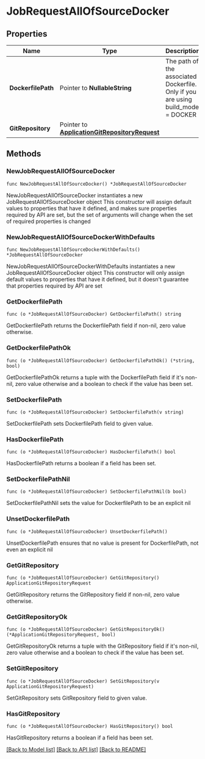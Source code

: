 # JobRequestAllOfSourceDocker

## Properties

Name | Type | Description | Notes
------------ | ------------- | ------------- | -------------
**DockerfilePath** | Pointer to **NullableString** | The path of the associated Dockerfile. Only if you are using build_mode &#x3D; DOCKER | [optional] 
**GitRepository** | Pointer to [**ApplicationGitRepositoryRequest**](ApplicationGitRepositoryRequest.md) |  | [optional] 

## Methods

### NewJobRequestAllOfSourceDocker

`func NewJobRequestAllOfSourceDocker() *JobRequestAllOfSourceDocker`

NewJobRequestAllOfSourceDocker instantiates a new JobRequestAllOfSourceDocker object
This constructor will assign default values to properties that have it defined,
and makes sure properties required by API are set, but the set of arguments
will change when the set of required properties is changed

### NewJobRequestAllOfSourceDockerWithDefaults

`func NewJobRequestAllOfSourceDockerWithDefaults() *JobRequestAllOfSourceDocker`

NewJobRequestAllOfSourceDockerWithDefaults instantiates a new JobRequestAllOfSourceDocker object
This constructor will only assign default values to properties that have it defined,
but it doesn't guarantee that properties required by API are set

### GetDockerfilePath

`func (o *JobRequestAllOfSourceDocker) GetDockerfilePath() string`

GetDockerfilePath returns the DockerfilePath field if non-nil, zero value otherwise.

### GetDockerfilePathOk

`func (o *JobRequestAllOfSourceDocker) GetDockerfilePathOk() (*string, bool)`

GetDockerfilePathOk returns a tuple with the DockerfilePath field if it's non-nil, zero value otherwise
and a boolean to check if the value has been set.

### SetDockerfilePath

`func (o *JobRequestAllOfSourceDocker) SetDockerfilePath(v string)`

SetDockerfilePath sets DockerfilePath field to given value.

### HasDockerfilePath

`func (o *JobRequestAllOfSourceDocker) HasDockerfilePath() bool`

HasDockerfilePath returns a boolean if a field has been set.

### SetDockerfilePathNil

`func (o *JobRequestAllOfSourceDocker) SetDockerfilePathNil(b bool)`

 SetDockerfilePathNil sets the value for DockerfilePath to be an explicit nil

### UnsetDockerfilePath
`func (o *JobRequestAllOfSourceDocker) UnsetDockerfilePath()`

UnsetDockerfilePath ensures that no value is present for DockerfilePath, not even an explicit nil
### GetGitRepository

`func (o *JobRequestAllOfSourceDocker) GetGitRepository() ApplicationGitRepositoryRequest`

GetGitRepository returns the GitRepository field if non-nil, zero value otherwise.

### GetGitRepositoryOk

`func (o *JobRequestAllOfSourceDocker) GetGitRepositoryOk() (*ApplicationGitRepositoryRequest, bool)`

GetGitRepositoryOk returns a tuple with the GitRepository field if it's non-nil, zero value otherwise
and a boolean to check if the value has been set.

### SetGitRepository

`func (o *JobRequestAllOfSourceDocker) SetGitRepository(v ApplicationGitRepositoryRequest)`

SetGitRepository sets GitRepository field to given value.

### HasGitRepository

`func (o *JobRequestAllOfSourceDocker) HasGitRepository() bool`

HasGitRepository returns a boolean if a field has been set.


[[Back to Model list]](../README.md#documentation-for-models) [[Back to API list]](../README.md#documentation-for-api-endpoints) [[Back to README]](../README.md)


